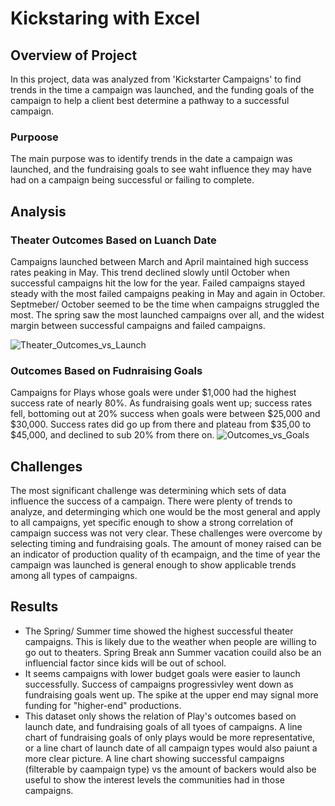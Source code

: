# Kickstaring with Excel

## Overview of Project
In this project, data was analyzed from 'Kickstarter Campaigns' to find trends in the time a campaign was launched, and the funding goals of the campaign to help a  client best determine a pathway to a successful campaign.

### Purpoose
The main purpose was to identify trends in the date a campaign was launched, and the fundraising goals to see waht influence they may have had on a campaign being successful or failing to complete.

## Analysis
### Theater Outcomes Based on Luanch Date
Campaigns launched between March and April maintained high success rates peaking in May. This trend declined slowly until October when successful campaigns hit the low for the year. Failed campaigns stayed steady with the most failed campaigns peaking in May and again in October. Septmeber/ October seemed to be the time when campaigns struggled the most. The spring saw the most launched campaigns over all, and the widest margin between successful campaigns and failed campaigns.

![Theater_Outcomes_vs_Launch](https://user-images.githubusercontent.com/102814578/165010391-901b7ce6-f4de-40eb-be12-5e829e89123a.png)

### Outcomes Based on Fudnraising Goals
Campaigns for Plays whose goals were under $1,000 had the highest success rate of nearly 80%. As fundraising goals went up; success rates fell, bottoming out at 20% success when goals were between $25,000 and $30,000. Success rates did go up from there and plateau from $35,00 to $45,000, and declined to sub 20% from there on. 
![Outcomes_vs_Goals](https://user-images.githubusercontent.com/102814578/165010380-52917fa3-89ef-44c6-98b3-98d6ca60d0ec.png)

## Challenges
The most significant challenge was determining which sets of data influence the success of a campaign. There were plenty of trends to analyze, and determinging which one would be the most general and apply to all campaigns, yet specific enough to show a strong correlation of campaign success was not very clear. These challenges were overcome by selecting timing and fundraising goals. The amount of money raised can be an indicator of production quality of th ecampaign, and the time of year the campaign was launched is general enough to show applicable trends among all types of campaigns.

## Results
- The Spring/ Summer time showed the highest successful theater campaigns. This is likely due to the weather when people are willing to go out to theaters. Spring Break ann Summer vacation couild also be an influencial factor since kids will be out of school.  
- It seems campaigns with lower budget goals were easier to launch successfully. Success of campaigns progressivley went down as fundraising goals went up. The spike at the upper end may signal more funding for "higher-end" productions.
- This dataset only shows the relation of Play's outcomes based on launch date, and fundraising goals of all tyoes of campaigns. A line chart of fundraising goals of only plays would be more representative, or a line chart of launch date of all campaign types would also paiunt a more clear picture. A line chart showing successful campaigns (filterable by caampaign type) vs the amount of backers would also be useful to show the interest levels the communities had in those campaigns.
